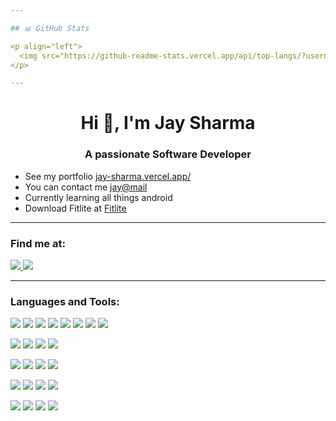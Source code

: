 ```yaml
---

## 📊 GitHub Stats

<p align="left">
  <img src="https://github-readme-stats.vercel.app/api/top-langs/?username=jay-sharmaa&layout=compact&theme=radical" width="48%"/>
</p>

---
```


<h1 align="center">Hi 👋, I'm Jay Sharma</h1>
<h3 align="center">A passionate Software Developer</h3>

- See my portfolio [jay-sharma.vercel.app/](https://jay-sharma.vercel.app/)
- You can contact me [jay@mail](https://mail.google.com/mail/?view=cm&fs=1&to=sjaysharma00@gmail.com)
- Currently learning all things android
- Download Fitlite at [Fitlite](https://fitlite.en.uptodown.com/android)

---

### Find me at:
<p>
  <a href="https://leetcode.com/u/var_jaysharma/" target="_blank">
  <img src="https://img.shields.io/badge/LeetCode-FFA116?style=flat&logo=leetcode&logoColor=black" />
</a>

<a href="https://www.kaggle.com/naivedatamodel" target="_blank">
  <img src="https://img.shields.io/badge/Kaggle-20BEFF?style=flat&logo=kaggle&logoColor=white" />
</a>
</p>

---

### Languages and Tools:

<p>
  <img src="https://img.shields.io/badge/C-blue?style=flat&logo=c" />
  <img src="https://img.shields.io/badge/C++-00599C?style=flat&logo=c%2B%2B" />
  <img src="https://img.shields.io/badge/Java-ED8B00?style=flat&logo=java" />
  <img src="https://img.shields.io/badge/Kotlin-0095D5?style=flat&logo=kotlin&logoColor=white" />
  <img src="https://img.shields.io/badge/JavaScript-F7DF1E?style=flat&logo=javascript" />
  <img src="https://img.shields.io/badge/TypeScript-3178C6?style=flat&logo=typescript" />
  <img src="https://img.shields.io/badge/Python-3776AB?style=flat&logo=python" />
  <img src="https://img.shields.io/badge/Dart-0175C2?style=flat&logo=dart&logoColor=white" />
</p>

<p>
  <img src="https://img.shields.io/badge/NumPy-013243?style=flat&logo=numpy&logoColor=white" />
  <img src="https://img.shields.io/badge/Pandas-150458?style=flat&logo=pandas&logoColor=white" />
  <img src="https://img.shields.io/badge/PyTorch-EE4C2C?style=flat&logo=pytorch&logoColor=white" />
  <img src="https://img.shields.io/badge/Scikit--learn-F7931E?style=flat&logo=scikitlearn&logoColor=white" />
</p>

<p>
  <img src="https://img.shields.io/badge/Next.js-000000?style=flat&logo=next.js" />
  <img src="https://img.shields.io/badge/Tailwind_CSS-38B2AC?style=flat&logo=tailwind-css" />
  <img src="https://img.shields.io/badge/Flutter-02569B?style=flat&logo=flutter&logoColor=white" />
  <img src="https://img.shields.io/badge/Android-3DDC84?style=flat&logo=android&logoColor=white" />
</p>

<p>
  <img src="https://img.shields.io/badge/Firebase-FFCA28?style=flat&logo=firebase" />
  <img src="https://img.shields.io/badge/Supabase-3ECF8E?style=flat&logo=supabase&logoColor=white" />
  <img src="https://img.shields.io/badge/MongoDB-47A248?style=flat&logo=mongodb" />
  <img src="https://img.shields.io/badge/MySQL-00000F?style=flat&logo=mysql" />
</p>

<p>
  <img src="https://img.shields.io/badge/Git-F05032?style=flat&logo=git" />
  <img src="https://img.shields.io/badge/Linux-FCC624?style=flat&logo=linux" />
  <img src="https://img.shields.io/badge/Postman-FF6C37?style=flat&logo=postman&logoColor=white" />
  <img src="https://img.shields.io/badge/Docker-2496ED?style=flat&logo=docker&logoColor=white" />
</p>
